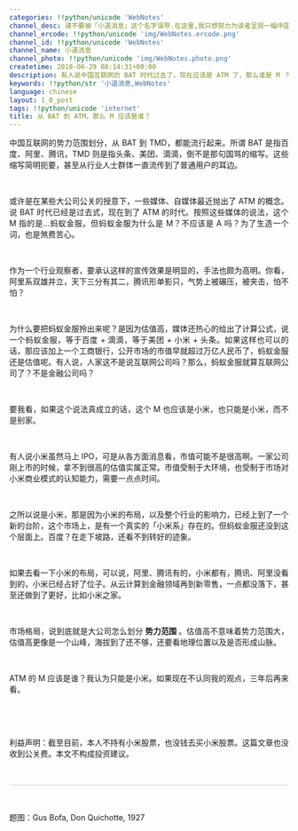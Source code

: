 ```yaml
---
categories: !!python/unicode 'WebNotes'
channel_desc: 请不要被「小道消息」这个名字误导.在这里,我只想努力为读者呈现一幅中国互联网的清明上河图.
channel_ercode: !!python/unicode 'img/WebNotes.ercode.png'
channel_id: !!python/unicode 'WebNotes'
channel_name: 小道消息
channel_photo: !!python/unicode 'img/WebNotes.photo.png'
createtime: 2018-06-29 08:14:31+00:00
description: 有人说中国互联网的 BAT 时代过去了，现在应该是 ATM 了，那么谁是 M ？
keywords: !!python/str '小道消息,WebNotes'
language: chinese
layout: 1_0_post
tags: !!python/unicode 'internet'
title: 从 BAT 到 ATM，那么 M 应该是谁？
---
```

<div class="rich_media_content" id="js_content">
<p style="text-align: justify;">
         中国互联网的势力范围划分，从 BAT 到 TMD，都能流行起来。所谓 BAT 是指百度、阿里、腾讯，TMD 则是指头条、美团、滴滴，倒不是那句国骂的缩写。这些缩写简明扼要，甚至从行业人士群体一直流传到了普通用户的耳边。
        </p>
<p>
<br/>
</p>
<p style="text-align: justify;">
         或许是在某些大公司公关的授意下，一些媒体、自媒体最近抛出了 ATM 的概念。说 BAT 时代已经是过去式，现在到了 ATM 的时代。按照这些媒体的说法，这个 M 指的是…蚂蚁金服。但蚂蚁金服为什么是 M？不应该是 A 吗？为了生造一个词，也是煞费苦心。
        </p>
<p>
<br/>
</p>
<p style="text-align: justify;">
         作为一个行业观察者，要承认这样的宣传效果是明显的，手法也颇为高明。你看，阿里系双雄并立，天下三分有其二，腾讯形单影只，气势上被碾压，被夹击，怕不怕？
        </p>
<p>
<br/>
</p>
<p style="text-align: justify;">
         为什么要把蚂蚁金服拎出来呢？是因为估值高，媒体还热心的给出了计算公式，说一个蚂蚁金服，等于百度 + 滴滴，等于美团 + 小米 + 头条。如果这样也可以的话，那应该加上一个工商银行，公开市场的市值早就超过万亿人民币了，蚂蚁金服还是估值呢。有人说，人家这不是说互联网公司吗？那么，蚂蚁金服就算互联网公司了？不是金融公司吗？
        </p>
<p>
<br/>
</p>
<p style="text-align: justify;">
         要我看，如果这个说法真成立的话，这个 M 也应该是小米，也只能是小米，而不是别家。
        </p>
<p>
<br/>
</p>
<p style="text-align: justify;">
         有人说小米虽然马上 IPO，可是从各方面消息看，市值可能不是很高啊。一家公司刚上市的时候，拿不到很高的估值实属正常。市值受制于大环境，也受制于市场对小米商业模式的认知能力，需要一点点时间。
        </p>
<p>
<br/>
</p>
<p style="text-align: justify;">
         之所以说是小米，那是因为小米的布局，以及整个行业的影响力，已经上到了一个新的台阶，这个市场上，是有一个真实的「小米系」存在的。但蚂蚁金服还没到这个层面上。百度？在走下坡路，还看不到转好的迹象。
        </p>
<p>
<br/>
</p>
<p style="text-align: justify;">
         如果去看一下小米的布局，可以说，阿里、腾讯有的，小米都有，腾讯、阿里没看到的，小米已经占好了位子。从云计算到金融领域再到新零售，一点都没落下，甚至还做到了更好，比如小米之家。
        </p>
<p style="text-align: justify;">
<br/>
</p>
<p style="text-align: justify;">
         市场格局，说到底就是大公司怎么划分
         <strong>
          势力范围
         </strong>
         。估值高不意味着势力范围大，估值高更像是一个山峰，海拔到了还不够，还要看地理位置以及是否形成山脉。
        </p>
<p>
<br/>
</p>
<p style="text-align: justify;">
         ATM 的 M 应该是谁？我认为只能是小米。如果现在不认同我的观点，三年后再来看。
        </p>
<p>
<br/>
</p>
<p>
<br/>
</p>
<p style="text-align: justify;">
         利益声明：截至目前，本人不持有小米股票，也没钱去买小米股票。这篇文章也没收到公关费。本文不构成投资建议。
        </p>
<p style="white-space: normal;">
<br/>
</p>
<hr style="margin-top: 1em;margin-bottom: 1em;white-space: normal;max-width: 100%;font-family: Lato, Helvetica, Arial, freesans, clean, sans-serif;border-right-width: 0px;border-bottom-width: 0px;border-left-width: 0px;border-top-style: solid;border-top-color: rgb(234, 234, 234);height: 1px;color: rgb(51, 51, 51);font-size: 15px;box-sizing: border-box !important;word-wrap: break-word !important;"/>
<p style="white-space: normal;">
<br/>
</p>
<p>
         题图：Gus Bofa, Don Quichotte, 1927
        </p>
<p>
<br/>
</p>
<p>
<br/>
</p>
</div>